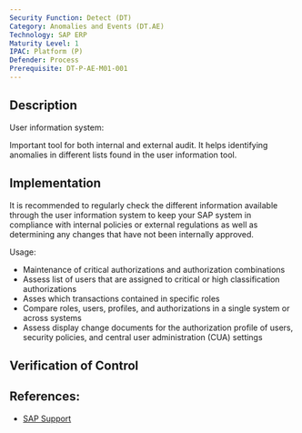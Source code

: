 ```yaml
---
Security Function: Detect (DT)
Category: Anomalies and Events (DT.AE)
Technology: SAP ERP
Maturity Level: 1
IPAC: Platform (P)
Defender: Process
Prerequisite: DT-P-AE-M01-001
---
```


## Description

User information system:

Important tool for both internal and external audit. It helps identifying anomalies in different lists found in the user information tool.

## Implementation

It is recommended to regularly check the different information available through the user information system to keep your SAP system in compliance with internal policies or external regulations as well as determining any changes that have not been internally approved.

Usage:
- Maintenance of critical authorizations and authorization combinations
- Assess list of users that are assigned to critical or high classification authorizations
- Asses which transactions contained in specific roles
- Compare roles, users, profiles, and authorizations in a single system or across systems
- Assess display change documents for the authorization profile of users, security policies, and central user administration (CUA) settings


## Verification of Control



## References:
- [SAP Support](https://help.sap.com/doc/saphelp_nw73ehp1/7.31.19/en-US/52/671261439b11d1896f0000e8322d00/content.htm?no_cache=true)
